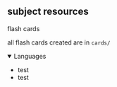 ## subject resources

flash cards

all flash cards created are in `cards/`

<details open><summary>Languages</summary>
<ul>
    <li>test</li>
    <li>test</li>
</ul>
</details>



<!-- <details open> -->
<!--     <summary>languages</summary> -->
<!--     <details open> -->
<!--         <summary>german</summary> -->
<!--         * cards are from aqa gcse higher 9-1 -->
<!--       </details> -->

<!-- </details> -->


